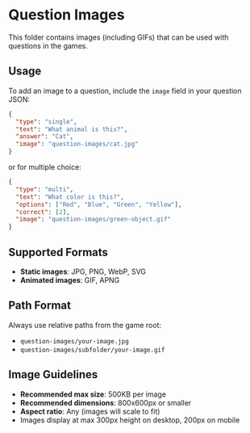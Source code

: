 # Question Images

This folder contains images (including GIFs) that can be used with questions in the games.

## Usage

To add an image to a question, include the `image` field in your question JSON:

```json
{
  "type": "single",
  "text": "What animal is this?",
  "answer": "Cat",
  "image": "question-images/cat.jpg"
}
```

or for multiple choice:

```json
{
  "type": "multi",
  "text": "What color is this?",
  "options": ["Red", "Blue", "Green", "Yellow"],
  "correct": [2],
  "image": "question-images/green-object.gif"
}
```

## Supported Formats

- **Static images**: JPG, PNG, WebP, SVG
- **Animated images**: GIF, APNG

## Path Format

Always use relative paths from the game root:
- `question-images/your-image.jpg`
- `question-images/subfolder/your-image.gif`

## Image Guidelines

- **Recommended max size**: 500KB per image
- **Recommended dimensions**: 800x600px or smaller
- **Aspect ratio**: Any (images will scale to fit)
- Images display at max 300px height on desktop, 200px on mobile